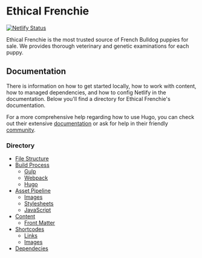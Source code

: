 # Ethical Frenchie
[![Netlify Status](https://api.netlify.com/api/v1/badges/a4faeff2-c14e-4039-a7ab-921e6148d784/deploy-status)](https://app.netlify.com/sites/ethicalfrenchie/deploys)

Ethical Frenchie is the most trusted source of French Bulldog puppies for sale. We provides thorough veterinary and genetic examinations for each puppy.

## Documentation
There is information on how to get started locally, how to work with content, how to managed dependencies, and how to config Netlify in the documentation. Below you'll find a directory for Ethical Frenchie's documentation.

For a more comprehensive help regarding how to use Hugo, you can check out their extensive [documentation](https://gohugo.io/wiki/) or ask for help in their friendly [community](https://discourse.gohugo.io).

### Directory
* [File Structure](https://github.com/jamesETF/ethical-frenchie/blob/master/wiki/file-structure.md)
* [Build Process](https://github.com/jamesETF/ethical-frenchie/blob/master/wiki/build-process.md)
  * [Gulp](https://github.com/jamesETF/ethical-frenchie/blob/master/wiki/build-process.md#gulp)
  * [Webpack](https://github.com/jamesETF/ethical-frenchie/blob/master/wiki/build-process.md#webpack)
  * [Hugo](https://github.com/jamesETF/ethical-frenchie/blob/master/wiki/build-process.md#hugo)
* [Asset Pipeline](https://github.com/jamesETF/ethical-frenchie/blob/master/wiki/asset-pipeline.md)
  * [Images](https://github.com/jamesETF/ethical-frenchie/blob/master/wiki/asset-pipeline.md#images)
  * [Stylesheets](https://github.com/jamesETF/ethical-frenchie/blob/master/wiki/asset-pipeline.md#stylesheets)
  * [JavaScript](https://github.com/jamesETF/ethical-frenchie/blob/master/wiki/asset-pipeline.md#javascript)
* [Content](https://github.com/jamesETF/ethical-frenchie/blob/master/wiki/content.md)
  * [Front Matter](https://github.com/jamesETF/ethical-frenchie/blob/master/wiki/content.md#front-matter)
* [Shortcodes](https://github.com/jamesETF/ethical-frenchie/blob/master/wiki/shortcodes.md)
  * [Links](https://github.com/jamesETF/ethical-frenchie/blob/master/wiki/shortcodes.md#links)
  * [Images](https://github.com/jamesETF/ethical-frenchie/blob/master/wiki/shortcodes.md#images)
* [Dependecies](https://github.com/jamesETF/ethical-frenchie/blob/master/wiki/dependecies.md)